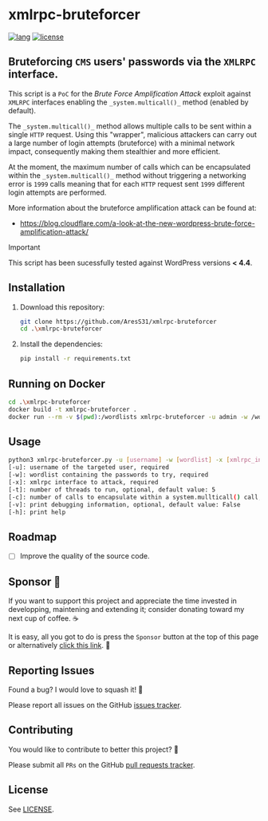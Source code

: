 # xmlrpc-bruteforcer

<a href="https://www.python.org"><img alt="lang" src="https://img.shields.io/badge/Lang-Python-blue.svg"></a>
<a href="https://opensource.org/licenses/Apache-2.0"><img alt="license" src="https://img.shields.io/badge/License-Apache%202.0-red.svg"></a>

## Bruteforcing `CMS` users' passwords via the `XMLRPC` interface.

This script is a `PoC` for the _Brute Force Amplification Attack_ exploit against `XMLRPC` interfaces enabling the `_system.multicall()_` method (enabled by default).

The `_system.multicall()_` method allows multiple calls to be sent within a single `HTTP` request. Using this "wrapper", malicious attackers can carry out a large number of login attempts (bruteforce) with a minimal network impact, consequently making them stealthier and more efficient.

At the moment, the maximum number of calls which can be encapsulated within the `_system.multicall()_` method without triggering a networking error is `1999` calls meaning that for each `HTTP` request sent `1999` different login attempts are performed.

More information about the bruteforce amplification attack can be found at:

- https://blog.cloudflare.com/a-look-at-the-new-wordpress-brute-force-amplification-attack/

> [!IMPORTANT]
> This script has been sucessfully tested against WordPress versions **< 4.4**.

## Installation

1. Download this repository:

   ```bash
   git clone https://github.com/AresS31/xmlrpc-bruteforcer
   cd .\xmlrpc-bruteforcer
   ```

2. Install the dependencies:

   ```bash
   pip install -r requirements.txt
   ```

## Running on Docker

```bash
cd .\xmlrpc-bruteforcer
docker build -t xmlrpc-bruteforcer .
docker run --rm -v $(pwd):/wordlists xmlrpc-bruteforcer -u admin -w /wordlists/wordlist.txt -t 3 -x https://wordpress.local/xmlrpc.php
```

## Usage

```bash
python3 xmlrpc-bruteforcer.py -u [username] -w [wordlist] -x [xmlrpc_intf] -t [threads_number] -c [chunks_size] -v [verbose] -h [help]
[-u]: username of the targeted user, required
[-w]: wordlist containing the passwords to try, required
[-x]: xmlrpc interface to attack, required
[-t]: number of threads to run, optional, default value: 5
[-c]: number of calls to encapsulate within a system.mullticall() call, optional, default value: 1999
[-v]: print debugging information, optional, default value: False
[-h]: print help
```

## Roadmap

- [ ] Improve the quality of the source code.

## Sponsor 💖

If you want to support this project and appreciate the time invested in developping, maintening and extending it; consider donating toward my next cup of coffee. ☕

It is easy, all you got to do is press the `Sponsor` button at the top of this page or alternatively [click this link](https://github.com/sponsors/aress31). 💸

## Reporting Issues

Found a bug? I would love to squash it! 🐛

Please report all issues on the GitHub [issues tracker](https://github.com/aress31/xmlrpc-bruteforcer/issues).

## Contributing

You would like to contribute to better this project? 🤩

Please submit all `PRs` on the GitHub [pull requests tracker](https://github.com/aress31/xmlrpc-bruteforcer/pulls).

## License

See [LICENSE](LICENSE).
